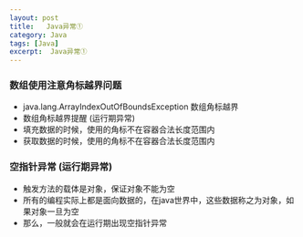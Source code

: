 ```yaml
---
layout: post
title:   Java异常①
category: Java
tags: [Java]
excerpt:  Java异常①
---
```


### 数组使用注意角标越界问题 ###

- java.lang.ArrayIndexOutOfBoundsException 数组角标越界
- 数组角标越界提醒 (运行期异常)
- 填充数据的时候，使用的角标不在容器合法长度范围内
- 获取数据的时候，使用的角标不在容器合法长度范围内
### 空指针异常 (运行期异常) ###
- 触发方法的载体是对象，保证对象不能为空
- 所有的编程实际上都是面向数据的，在java世界中，这些数据称之为对象，如果对象一旦为空
- 那么，一般就会在运行期出现空指针异常